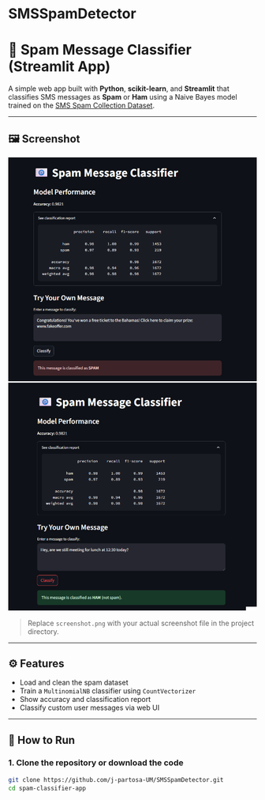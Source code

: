 # SMSSpamDetector
# 📧 Spam Message Classifier (Streamlit App)

A simple web app built with **Python**, **scikit-learn**, and **Streamlit** that classifies SMS messages as **Spam** or **Ham** using a Naive Bayes model trained on the [SMS Spam Collection Dataset](https://www.kaggle.com/datasets/uciml/sms-spam-collection-dataset).

---

## 🖼️ Screenshot

![App Screenshot](app-screenshot(1).png)
![App Screenshot](app-screenshot(2).png)

> Replace `screenshot.png` with your actual screenshot file in the project directory.

---

## ⚙️ Features

- Load and clean the spam dataset
- Train a `MultinomialNB` classifier using `CountVectorizer`
- Show accuracy and classification report
- Classify custom user messages via web UI

---

## 🚀 How to Run

### 1. Clone the repository or download the code

```bash
git clone https://github.com/j-partosa-UM/SMSSpamDetector.git
cd spam-classifier-app

